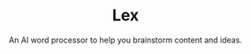 ---
title: "Lex"
subtitle: "An AI word processor to help you brainstorm content and ideas."
external_url: https://lex.page/?ref=glitchedinorbit
logo: 'https://lex.page/favicon.ico?v=20221112'
categories: [resources]
---